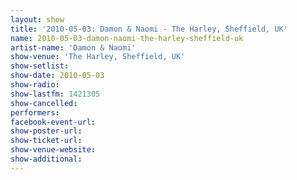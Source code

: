 ```yaml
---
layout: show
title: '2010-05-03: Damon & Naomi - The Harley, Sheffield, UK'
name: 2010-05-03-damon-naomi-the-harley-sheffield-uk
artist-name: 'Damon & Naomi'
show-venue: 'The Harley, Sheffield, UK'
show-setlist: 
show-date: 2010-05-03
show-radio: 
show-lastfm: 1421305
show-cancelled: 
performers: 
facebook-event-url: 
show-poster-url: 
show-ticket-url: 
show-venue-website: 
show-additional: 
---
```


